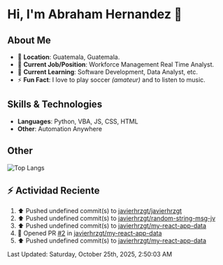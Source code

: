 # Hi, I'm Abraham Hernandez 👋

## About Me

- 📍 **Location**: Guatemala, Guatemala.
- 💼 **Current Job/Position**: Workforce Management Real Time Analyst.
- 🌱 **Current Learning**: Software Development, Data Analyst, etc.
- ⚡ **Fun Fact**: I love to play soccer *(amateur)* and to listen to music.

## Skills & Technologies

- **Languages**: Python, VBA, JS, CSS, HTML
- **Other**: Automation Anywhere

## Other

![Top Langs](https://github-readme-stats.vercel.app/api/top-langs/?username=javierhrzgt&layout=compact)

## :zap: Actividad Reciente
<!--RECENT_ACTIVITY:start-->
1. ⬆️ Pushed undefined commit(s) to [javierhrzgt/javierhrzgt](https://github.com/javierhrzgt/javierhrzgt)<br>
2. ⬆️ Pushed undefined commit(s) to [javierhrzgt/random-string-msg-jv](https://github.com/javierhrzgt/random-string-msg-jv)<br>
3. ⬆️ Pushed undefined commit(s) to [javierhrzgt/my-react-app-data](https://github.com/javierhrzgt/my-react-app-data)<br>
4. 💪 Opened PR [#2](undefined) in [javierhrzgt/my-react-app-data](https://github.com/javierhrzgt/my-react-app-data)<br>
5. ⬆️ Pushed undefined commit(s) to [javierhrzgt/my-react-app-data](https://github.com/javierhrzgt/my-react-app-data)<br>
<!--RECENT_ACTIVITY:end-->
<!--RECENT_ACTIVITY:last_update-->
Last Updated: Saturday, October 25th, 2025, 2:50:03 AM
<!--RECENT_ACTIVITY:last_update_end-->

